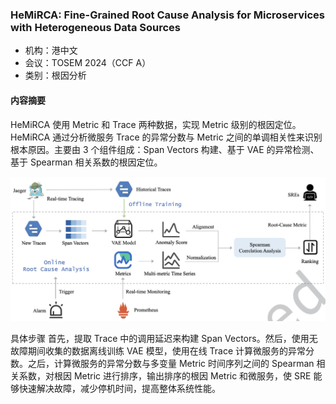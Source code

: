 ### HeMiRCA: Fine-Grained Root Cause Analysis for Microservices with Heterogeneous Data Sources

- 机构：港中文
- 会议：TOSEM 2024（CCF A）
- 类别：根因分析

#### 内容摘要

HeMiRCA 使用 Metric 和 Trace 两种数据，实现 Metric 级别的根因定位。HeMiRCA 通过分析微服务 Trace 的异常分数与 Metric 之间的单调相关性来识别根本原因。主要由 3 个组件组成：Span Vectors 构建、基于 VAE 的异常检测、基于 Spearman 相关系数的根因定位。

<img src="./_resources/010_001.jpeg" style="zoom:50%;" />

具体步骤
首先，提取 Trace 中的调用延迟来构建 Span Vectors。然后，使用无故障期间收集的数据离线训练 VAE 模型，使用在线 Trace 计算微服务的异常分数。之后，计算微服务的异常分数与多变量 Metric 时间序列之间的 Spearman 相关系数，对根因 Metric 进行排序，输出排序的根因 Metric 和微服务，使 SRE 能够快速解决故障，减少停机时间，提高整体系统性能。